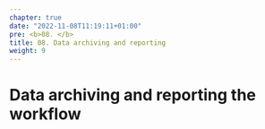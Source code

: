 ```yaml
---
chapter: true
date: "2022-11-08T11:19:11+01:00"
pre: <b>08. </b>
title: 08. Data archiving and reporting
weight: 9
---
```


# Data archiving and reporting the workflow
